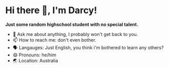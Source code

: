 # Hi there 👋, I'm Darcy!

**Just some random highschool student with no special talent.**

- 💬 Ask me about anything, I probably won't get back to you.
- 📫 How to reach me: don't even bother.
- 🗣 Langauges: Just English, you think i'm bothered to learn any others?
- 😄 Pronouns: he/him
- 🌏 Location: Australia
